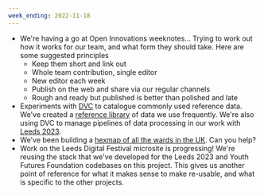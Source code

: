 ```yaml
---
week_ending: 2022-11-18
---
```


- We're having a go at Open Innovations weeknotes...
  Trying to work out how it works for our team, and what form they should take. Here are some suggested principles
    - Keep them short and link out
    - Whole team contribution, single editor
    - New editor each week
    - Publish on the web and share via our regular channels
    - Rough and ready but published is better than polished and late
- Experiments with [DVC](https://dvc.org) to catalogue commonly used reference data. We've created a [reference library](https://github.com/open-innovations/reference-data) of data we use frequently. We're also using DVC to manage pipelines of data processing in our work with [Leeds 2023](https://data.leeds2023.co.uk).
- We've been building a [hexmap of all the wards in the UK](https://open-innovations.org/projects/hexmaps/builder.html?maps/uk-wards-2022.hexjson&colourscale=Viridis8&borders=false&attribute=Attributes&labels=false). Can you help?
- Work on the Leeds Digital Festival microsite is progressing! We're reusing the stack that we've developed for the Leeds 2023 and Youth Futures Foundation codebases on this project. This gives us another point of reference for what it makes sense to make re-usable, and what is specific to the other projects.